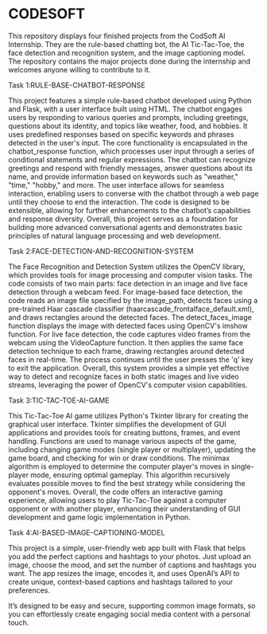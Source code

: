 # CODESOFT
This repository displays four finished projects from the CodSoft AI Internship. They are the rule-based chatting bot, the AI Tic-Tac-Toe, the face detection and recognition system, and the image captioning model. The repository contains the major projects done during the internship and welcomes anyone willing to contribute to it.


Task 1:RULE-BASE-CHATBOT-RESPONSE

This project features a simple rule-based chatbot developed using Python and Flask, with a user interface built using HTML. The chatbot engages users by responding to various queries and prompts, including greetings, questions about its identity, and topics like weather, food, and hobbies. It uses predefined responses based on specific keywords and phrases detected in the user's input.
The core functionality is encapsulated in the chatbot_response function, which processes user input through a series of conditional statements and regular expressions. The chatbot can recognize greetings and respond with friendly messages, answer questions about its name, and provide information based on keywords such as "weather," "time," "hobby," and more.
The user interface allows for seamless interaction, enabling users to converse with the chatbot through a web page until they choose to end the interaction. The code is designed to be extensible, allowing for further enhancements to the chatbot’s capabilities and response diversity.
Overall, this project serves as a foundation for building more advanced conversational agents and demonstrates basic principles of natural language processing and web development.



Task 2:FACE-DETECTION-AND-RECOGNITION-SYSTEM

The Face Recognition and Detection System utilizes the OpenCV library, which provides tools for image processing and computer vision tasks. The code consists of two main parts: face detection in an image and live face detection through a webcam feed.
For image-based face detection, the code reads an image file specified by the image_path, detects faces using a pre-trained Haar cascade classifier (haarcascade_frontalface_default.xml), and draws rectangles around the detected faces. The detect_faces_image function displays the image with detected faces using OpenCV's imshow function.
For live face detection, the code captures video frames from the webcam using the VideoCapture function. It then applies the same face detection technique to each frame, drawing rectangles around detected faces in real-time. The process continues until the user presses the 'q' key to exit the application.
Overall, this system provides a simple yet effective way to detect and recognize faces in both static images and live video streams, leveraging the power of OpenCV's computer vision capabilities.



Task 3:TIC-TAC-TOE-AI-GAME

This  Tic-Tac-Toe AI game utilizes Python's Tkinter library for creating the graphical user interface. 
Tkinter simplifies the development of GUI applications and provides tools for creating buttons, frames, and event handling. 
Functions are used to manage various aspects of the game, including changing game modes (single player or multiplayer), updating the game board, and checking for win or draw conditions. 
The minimax algorithm is employed to determine the computer player's moves in single-player mode, ensuring optimal gameplay. 
This algorithm recursively evaluates possible moves to find the best strategy while considering the opponent's moves. 
Overall, the code offers an interactive gaming experience, allowing users to play Tic-Tac-Toe against a computer opponent or with another player, enhancing their understanding of GUI development and game logic implementation in Python.



Task 4:AI-BASED-IMAGE-CAPTIONING-MODEL

This project is a simple, user-friendly web app built with Flask that helps you add the perfect captions and hashtags to your photos. Just upload an image, choose the mood, and set the number of captions and hashtags you want. The app resizes the image, encodes it, and uses OpenAI’s API to create unique, context-based captions and hashtags tailored to your preferences.

It’s designed to be easy and secure, supporting common image formats, so you can effortlessly create engaging social media content with a personal touch.








